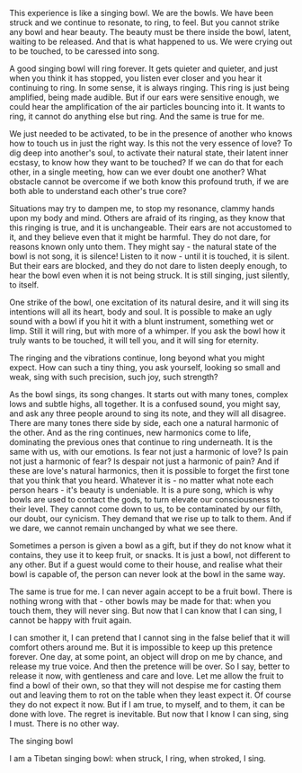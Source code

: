 This experience is like a singing bowl. We are the bowls. We have been struck and we continue to resonate, to ring, to feel. But you cannot strike any bowl and hear beauty. The beauty must be there inside the bowl, latent, waiting to be released. And that is what happened to us. We were crying out to be touched, to be caressed into song. 

A good singing bowl will ring forever. It gets quieter and quieter, and just when you think it has stopped, you listen ever closer and you hear it continuing to ring. In some sense, it is always ringing. This ring is just being amplified, being made audible. But if our ears were sensitive enough, we could hear the amplification of the air particles bouncing into it. It wants to ring, it cannot do anything else but ring. And the same is true for me.

We just needed to be activated, to be in the presence of another who knows how to touch us in just the right way. Is this not the very essence of love? To dig deep into another's soul, to activate their natural state, their latent inner ecstasy, to know how they want to be touched? If we can do that for each other, in a single meeting, how can we ever doubt one another? What obstacle cannot be overcome if we both know this profound truth, if we are both able to understand each other's true core?

Situations may try to dampen me, to stop my resonance, clammy hands upon my body and mind. Others are afraid of its ringing, as they know that this ringing is true, and it is unchangeable. Their ears are not accustomed to it, and they believe even that it might be harmful. They do not dare, for reasons known only unto them. They might say - the natural state of the bowl is not song, it is silence! Listen to it now - until it is touched, it is silent. But their ears are blocked, and they do not dare to listen deeply enough, to hear the bowl even when it is not being struck. It is still singing, just silently, to itself.

One strike of the bowl, one excitation of its natural desire, and it will sing its intentions will all its heart, body and soul. It is possible to make an ugly sound with a bowl if you hit it with a blunt instrument, something wet or limp. Still it will ring, but with more of a whimper. If you ask the bowl how it truly wants to be touched, it will tell you, and it will sing for eternity.

The ringing and the vibrations continue, long beyond what you might expect. How can such a tiny thing, you ask yourself, looking so small and weak, sing with such precision, such joy, such strength?

As the bowl sings, its song changes. It starts out with many tones, complex lows and subtle highs, all together. It is a confused sound, you might say, and ask any three people around to sing its note, and they will all disagree. There are many tones there side by side, each one a natural harmonic of the other. And as the ring continues, new harmonics come to life, dominating the previous ones that continue to ring underneath. It is the same with us, with our emotions. Is fear not just a harmonic of love? Is pain not just a harmonic of fear? Is despair not just a harmonic of pain?
And if these are love's natural harmonics, then it is possible to forget the first tone that you think that you heard. Whatever it is - no matter what note each person hears - it's beauty is undeniable. It is a pure song, which is why bowls are used to contact the gods, to turn elevate our consciousness to their level. They cannot come down to us, to be contaminated by our filth, our doubt, our cynicism. They demand that we rise up to talk to them. And if we dare, we cannot remain unchanged by what we see there.

Sometimes a person is given a bowl as a gift, but if they do not know what it contains, they use it to keep fruit, or snacks. It is just a bowl, not different to any other. But if a guest would come to their house, and realise what their bowl is capable of, the person can never look at the bowl in the same way.

The same is true for me. I can never again accept to be a fruit bowl. There is nothing wrong with that - other bowls may be made for that: when you touch them, they will never sing. But now that I can know that I can sing, I cannot be happy with fruit again.

I can smother it, I can pretend that I cannot sing in the false belief that it will comfort others around me. But it is impossible to keep up this pretence forever. One day, at some point, an object will drop on me by chance, and release my true voice. And then the pretence will be over. So I say, better to release it now, with gentleness and care and love. Let me allow the fruit to find a bowl of their own, so that they will not despise me for casting them out and leaving them to rot on the table when they least expect it. Of course they do not expect it now. But if I am true, to myself, and to them, it can be done with love. The regret is inevitable. But now that I know I can sing, sing I must. There is no other way.





The singing bowl

I am a Tibetan singing bowl:
when struck, I ring,
when stroked, I sing.